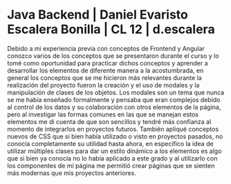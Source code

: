# Java  Backend | Daniel Evaristo Escalera Bonilla | CL 12 | d.escalera
Debido a mi experiencia previa con conceptos de Frontend y Angular conozco varios de los conceptos que se presentaron durante el curso y lo tomé como oportunidad para practicar dichos conceptos y aprender a desarrollar los elementos de diferente manera a la acostumbrada, en general los conceptos que se me hicieron más relevantes durante la realización del proyecto fueron la creación y el uso de modales y la manipulación de clases de los objetos.
Los modales son un tema que nunca se me había enseñado formalmente y pensaba que eran complejos debido al control de los datos y su colaboración con otros elementos de la página, pero al investigar las formas comunes en las que se manejan estos elementos me di cuenta de que son sencillos y tendré más confianza al momento de integrarlos en proyectos futuros.
También apliqué conceptos nuevos de CSS que si bien había utilizado o visto en proyectos pasados, no conocía completamente su utilidad hasta ahora, en especifico la idea de utilizar múltiples clases para dar un estilo dinámico a los elementos es algo que si bien ya conocía no lo había aplicado a este grado y al utilizarlo con los componentes de mi página me permitió crear páginas que se sienten más modernas que mis proyectos anteriores.
